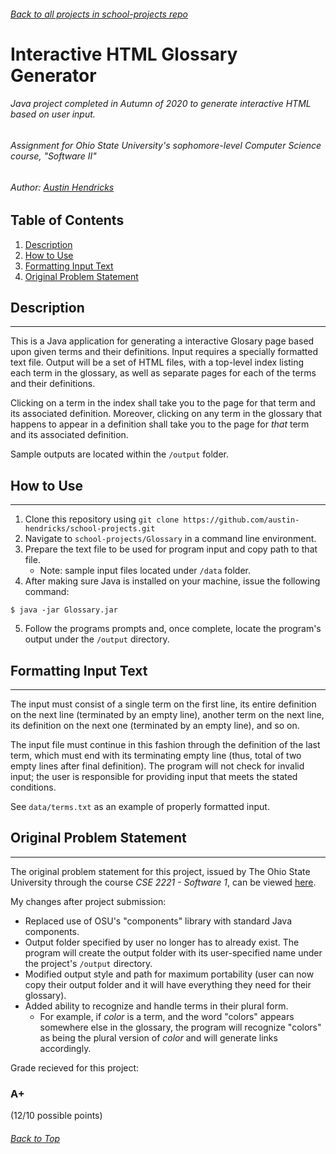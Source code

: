 ###### [Back to all projects in school-projects repo](https://github.com/austin-hendricks/school-projects)

# Interactive HTML Glossary Generator
###### Java project completed in Autumn of 2020 to generate interactive HTML based on user input.
###### Assignment for Ohio State University's sophomore-level Computer Science course, "Software II"
###### Author: [Austin Hendricks](https://github.com/austin-hendricks)

## Table of Contents
1. [Description](#description)
2. [How to Use](#how-to-use)
3. [Formatting Input Text](#formatting-input-text)
4. [Original Problem Statement](#original-problem-statement)


## Description
***
This is a Java application for generating a interactive Glosary page based upon given terms and their definitions. Input requires a specially formatted text file. Output 
will be a set of HTML files, with a top-level index listing each term in the glossary, as well as separate pages for each of the terms and their definitions. 

Clicking on a term in the index shall take you to the page 
for that term and its associated definition. Moreover, clicking on any term in the glossary that happens to appear in a definition shall take you to the page for _that_ term 
and its associated definition.

Sample outputs are located within the `/output` folder.


## How to Use
***
1. Clone this repository using `git clone https://github.com/austin-hendricks/school-projects.git`
2. Navigate to `school-projects/Glossary` in a command line environment.
3. Prepare the text file to be used for program input and copy path to that file.
    * Note: sample input files located under `/data` folder.
4. After making sure Java is installed on your machine, issue the following command:
```
$ java -jar Glossary.jar
```
5. Follow the programs prompts and, once complete, locate the program's output under the `/output` directory.



## Formatting Input Text
***
The input must consist of a single term on the first line, its entire definition on the next line (terminated by an empty line), another term on the next line, its definition on the next one (terminated by an empty line), and so on. 

The input file must continue in this fashion through the definition of the last term, which must end with its terminating empty line (thus, total of two empty lines after final definition). The program will not check for invalid input; the user is responsible for providing input that meets the stated conditions.

See `data/terms.txt` as an example of properly formatted input.


## Original Problem Statement
***
The original problem statement for this project, issued by The Ohio State University through the course *CSE 2221 - Software 1*, can be viewed 
[here](http://web.cse.ohio-state.edu/software/2221/web-sw1/assignments/projects/glossary/glossary.html).

My changes after project submission:
* Replaced use of OSU's "components" library with standard Java components.
* Output folder specified by user no longer has to already exist. The program will create the output folder with its user-specified name under the project's `/output` directory.
* Modified output style and path for maximum portability (user can now copy their output folder and it will have everything they need for their glossary).
* Added ability to recognize and handle terms in their plural form.
     * For example, if *color* is a term, and the word "colors" appears somewhere else in the glossary, the program will recognize "colors" as being the plural version of *color* and will generate links accordingly.

Grade recieved for this project: 
### A+ 
(12/10 possible points)


###### [Back to Top](#interactive-html-glossary-generator)
